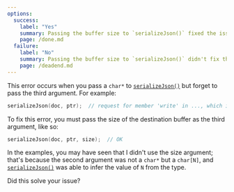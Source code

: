 ```yaml
---
options:
  success:
    label: "Yes"
    summary: Passing the buffer size to `serializeJson()` fixed the issue
    page: /done.md
  failure:
    label: "No"
    summary: Passing the buffer size to `serializeJson()` didn't fix the issue
    page: /deadend.md
---
```


This error occurs when you pass a `char*` to [`serializeJson()`](/v6/api/json/serializejson/) but forget to pass the third argument.
For example:

```c++
serializeJson(doc, ptr);  // request for member 'write' in ..., which is of non-class type 'char*' 
```

To fix this error, you must pass the size of the destination buffer as the third argument, like so:

```c++
serializeJson(doc, ptr, size);  // OK
```

In the examples, you may have seen that I didn't use the size argument; that's because the second argument was not a `char*` but a `char[N]`, and [`serializeJson()`](/v6/api/json/serializejson/) was able to infer the value of `N` from the type.

Did this solve your issue?